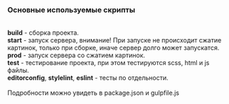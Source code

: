 <h3>Основные используемые скрипты</h3>
<br>
<b>build</b> - сборка проекта.<br>
<b>start</b> - запуск сервера, внимание! При запуске не происходит сжатие картинок, 
только при сборке, иначе сервер долго может запускатся.<br>
<b>prod</b> - запуск сервера со сжатием картинок.<br>
<b>test</b> - тестирование проекта, при этом тестируются scss, html и js файлы.<br>
<b>editorconfig</b>, <b>stylelint</b>, <b>eslint</b> - тесты по отдельности.<br>
<br>
Подробности можно увидеть в package.json и gulpfile.js
